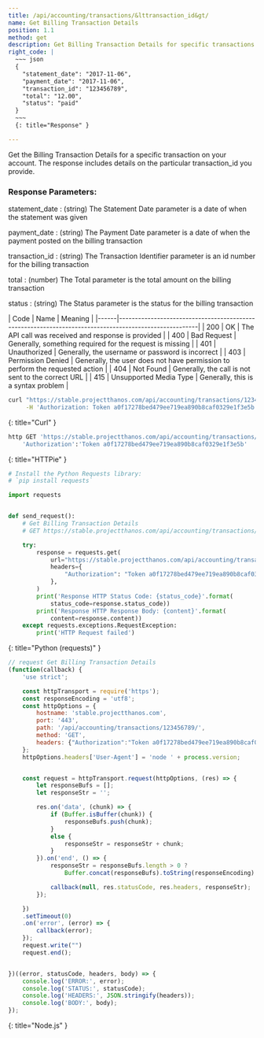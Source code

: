 ```yaml
---
title: /api/accounting/transactions/&lttransaction_id&gt/
name: Get Billing Transaction Details
position: 1.1
method: get
description: Get Billing Transaction Details for specific transactions
right_code: |
  ~~~ json
  {
    "statement_date": "2017-11-06",
    "payment_date": "2017-11-06",
    "transaction_id": "123456789",
    "total": "12.00",
    "status": "paid"
  }
  ~~~
  {: title="Response" }

---
```

Get the Billing Transaction Details for a specific transaction on your account. The response includes details on the particular transaction_id you provide.

### Response Parameters:

statement_date
: (string) The Statement Date parameter is a date of when the statement was given

payment_date
: (string) The Payment Date parameter is a date of when the payment posted on the billing transaction

transaction_id
: (string) The Transaction Identifier parameter is an id number for the billing transaction

total
: (number) The Total parameter is the total amount on the billing transaction

status
: (string) The Status parameter is the status for the billing transaction

| Code | Name                   | Meaning                                                                      |
|------|-------------------------------------------------------------------------------------------------------|
| 200  | OK                     | The API call was received and response is provided                           |
| 400  | Bad Request            | Generally, something required for the request is missing                     |
| 401  | Unauthorized           | Generally, the username or password is incorrect                             |
| 403  | Permission Denied      | Generally, the user does not have permission to perform the requested action |
| 404  | Not Found              | Generally, the call is not sent to the correct URL                           |
| 415  | Unsupported Media Type | Generally, this is a syntax problem                                          |


~~~ bash
curl "https://stable.projectthanos.com/api/accounting/transactions/123456789/" \
     -H 'Authorization: Token a0f17278bed479ee719ea890b8caf0329e1f3e5b'

~~~
{: title="Curl" }

~~~ bash
http GET 'https://stable.projectthanos.com/api/accounting/transactions/123456789/' \
    'Authorization':'Token a0f17278bed479ee719ea890b8caf0329e1f3e5b'

~~~
{: title="HTTPie" }

~~~ python
# Install the Python Requests library:
# `pip install requests`

import requests


def send_request():
    # Get Billing Transaction Details
    # GET https://stable.projectthanos.com/api/accounting/transactions/123456789/

    try:
        response = requests.get(
            url="https://stable.projectthanos.com/api/accounting/transactions/123456789/",
            headers={
                "Authorization": "Token a0f17278bed479ee719ea890b8caf0329e1f3e5b",
            },
        )
        print('Response HTTP Status Code: {status_code}'.format(
            status_code=response.status_code))
        print('Response HTTP Response Body: {content}'.format(
            content=response.content))
    except requests.exceptions.RequestException:
        print('HTTP Request failed')

~~~
{: title="Python (requests)" }

~~~ javascript
// request Get Billing Transaction Details
(function(callback) {
    'use strict';

    const httpTransport = require('https');
    const responseEncoding = 'utf8';
    const httpOptions = {
        hostname: 'stable.projectthanos.com',
        port: '443',
        path: '/api/accounting/transactions/123456789/',
        method: 'GET',
        headers: {"Authorization":"Token a0f17278bed479ee719ea890b8caf0329e1f3e5b"}
    };
    httpOptions.headers['User-Agent'] = 'node ' + process.version;


    const request = httpTransport.request(httpOptions, (res) => {
        let responseBufs = [];
        let responseStr = '';

        res.on('data', (chunk) => {
            if (Buffer.isBuffer(chunk)) {
                responseBufs.push(chunk);
            }
            else {
                responseStr = responseStr + chunk;
            }
        }).on('end', () => {
            responseStr = responseBufs.length > 0 ?
                Buffer.concat(responseBufs).toString(responseEncoding) : responseStr;

            callback(null, res.statusCode, res.headers, responseStr);
        });

    })
    .setTimeout(0)
    .on('error', (error) => {
        callback(error);
    });
    request.write("")
    request.end();


})((error, statusCode, headers, body) => {
    console.log('ERROR:', error);
    console.log('STATUS:', statusCode);
    console.log('HEADERS:', JSON.stringify(headers));
    console.log('BODY:', body);
});

~~~
{: title="Node.js" }
